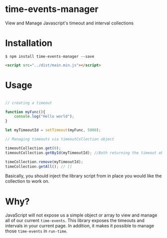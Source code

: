 # time-events-manager
View and Manage Javascript's timeout and interval collections

# Installation

```$ npm install time-events-manager --save```


```html
<script src="../dist/main.min.js"></script>
```





# Usage

```typescript

// creating a timeout

function myFunc(){
    console.log("Hello world");
}

let myTimeoutId = setTimeout(myFunc, 5000); 

// Managing timeouts via timeoutCollection object

timeoutCollection.get(0);
timeoutCollection.getById(myTimeoutId); //Both returning the timeout object created

timeCollection.remove(myTimeoutId);
timeCollection.getAll(); // []

```

Basically, you should inject the library script from in place you would like the collection to work on.

# Why?

JavaScript will not expose us a simple object or array to view and manage all of our current `time-events`.
This library exposes the timeouts and intervals in your current page. In addition, it makes
it possible to manage those `time-events` in `run-time`.
